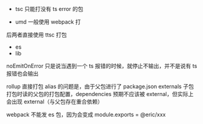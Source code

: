 - tsc 只能打没有 ts error 的包

- umd 一般使用 webpack 打

后两者直接使用 ttsc 打包

- es
- lib

noEmitOnError 只是说当遇到一个 ts 报错的时候，就停止不输出，并不是说有 ts 报错也会输出

rollup 直接打包 alias 的问题是，由于父包进行了 package.json externals
子包打包时读的父包的打包配置，dependencies 预期不应该被 external，但实际上会出现 external（与父包存在重合依赖）

webpack 不能发 es 包，因为会变成 module.exports = @eric/xxx
